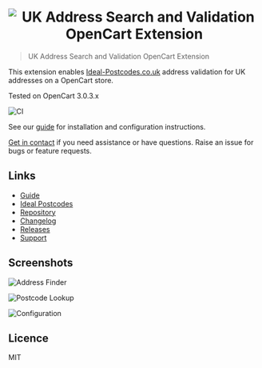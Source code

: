 <h1 align="center">
  <img src="https://img.ideal-postcodes.co.uk/OpenCart%20Extension@3x.png" alt="UK Address Search and Validation OpenCart Extension">
</h1>

> UK Address Search and Validation OpenCart Extension

This extension enables [Ideal-Postcodes.co.uk](https://ideal-postcodes.co.uk) address validation for UK addresses on a OpenCart store.

Tested on OpenCart 3.0.3.x

![CI](https://github.com/ideal-postcodes/opencart/workflows/CI/badge.svg)

See our [guide](https://ideal-postcodes.co.uk/guides/opencart) for installation and configuration instructions.

[Get in contact](https://ideal-postcodes.co.uk/support) if you need assistance or have questions. Raise an issue for bugs or feature requests.

## Links

- [Guide](https://ideal-postcodes.co.uk/guides/opencart)
- [Ideal Postcodes](https://ideal-postcodes.co.uk/opencart)
- [Repository](https://github.com/ideal-postcodes/opencart)
- [Changelog](https://github.com/ideal-postcodes/opencart/blob/master/CHANGELOG.md)
- [Releases](https://github.com/ideal-postcodes/opencart/releases)
- [Support](https://chat.ideal-postcodes.co.uk/support)

## Screenshots

![Address Finder](https://img.ideal-postcodes.co.uk/opencart-address-finder.png)

![Postcode Lookup](https://img.ideal-postcodes.co.uk/opencart-postcode-lookup.png)

![Configuration](https://img.ideal-postcodes.co.uk/opencart-config.png)

## Licence

MIT
